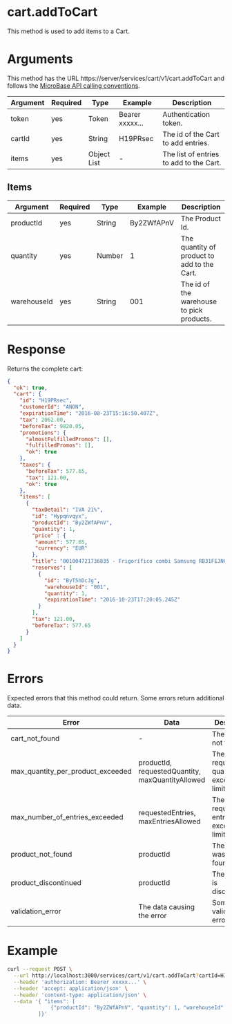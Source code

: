 # cart.addToCart

This method is used to add items to a Cart.

# Arguments

This method has the URL https://server/services/cart/v1/cart.addToCart and
follows the [MicroBase API calling conventions](../calling-conventions.html).

Argument | Required | Type | Example | Description
---------|----------|------|---------|------------
token  | yes | Token       | Bearer xxxxx... | Authentication token.
cartId | yes | String      | H19PRsec        | The id of the Cart to add entries.
items  | yes | Object List | -               | The list of entries to add to the Cart.

## Items

Argument | Required | Type | Example | Description
---------|----------|------|---------|------------
productId   | yes | String | By2ZWfAPnV | The Product Id.
quantity    | yes | Number | 1          | The quantity of product to add to the Cart.
warehouseId | yes | String | 001        | The id of the warehouse to pick products.

# Response

Returns the complete cart:

```json
{
  "ok": true,
  "cart": {
    "id": "H19PRsec",
    "customerId": "ANON",
    "expirationTime": "2016-08-23T15:16:50.407Z",
    "tax": 2062.00,
    "beforeTax": 9820.05,
    "promotions": {
      "almostFulfilledPromos": [],
      "fulfilledPromos": [],
      "ok": true
    },
    "taxes": {
      "beforeTax": 577.65,
      "tax": 121.00,
      "ok": true
    },
    "items": [
      {
        "taxDetail": "IVA 21%",
        "id": "Hypqnvqyx",
        "productId": "By2ZWfAPnV",
        "quantity": 1,
        "price" : {
         "amount": 577.65,
         "currency": "EUR"
        },
        "title": "001004721736835 - Frigorífico combi Samsung RB31FEJNCSS/EF No Frost (Samsung)",
        "reserves": [
          {
            "id": "ByT5hDcJg",
            "warehouseId": "001",
            "quantity": 1,
            "expirationTime": "2016-10-23T17:20:05.245Z"
          }
        ],
        "tax": 121.00,
        "beforeTax": 577.65
      }
    ]
  }
}
```

# Errors

Expected errors that this method could return. Some errors return additional data.

Error | Data | Description
------|------|------------
cart_not_found | - | The Cart was not found
max_quantity_per_product_exceeded | productId, requestedQuantity, maxQuantityAllowed | The requested quantity exceeds the limit.
max_number_of_entries_exceeded | requestedEntries, maxEntriesAllowed | The requested entries exceeds the limit.
product_not_found | productId | The Product was not found.
product_discontinued | productId | The Product is discontinued.
validation_error | The data causing the error | Some validation error

# Example

```bash
curl --request POST \
  --url http://localhost:3000/services/cart/v1/cart.addToCart?cartId=H19PRsec \
  --header 'authorization: Bearer xxxxx...' \
  --header 'accept: application/json' \
  --header 'content-type: application/json' \
  --data '{ "items": [
              {"productId": "By2ZWfAPnV", "quantity": 1, "warehouseId": "001"} \                                                 
          ]}'
```